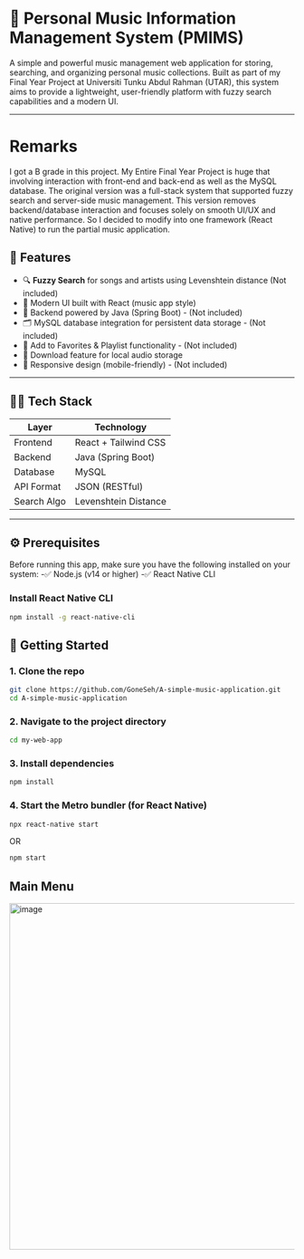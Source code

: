 # 🎵 Personal Music Information Management System (PMIMS)

A simple and powerful music management web application for storing, searching, and organizing personal music collections. Built as part of my Final Year Project at Universiti Tunku Abdul Rahman (UTAR), this system aims to provide a lightweight, user-friendly platform with fuzzy search capabilities and a modern UI.

---
# Remarks

I got a B grade in this project.
My Entire Final Year Project is huge that involving interaction with front-end and back-end as well as the MySQL database.
The original version was a full-stack system that supported fuzzy search and server-side music management. This version removes backend/database interaction and focuses solely on smooth UI/UX and native performance. So I decided to modify into one framework (React Native) to run the partial music application.

## 📌 Features

- 🔍 **Fuzzy Search** for songs and artists using Levenshtein distance (Not included)
- 🎨 Modern UI built with React (music app style)
- 💽 Backend powered by Java (Spring Boot) - (Not included)
- 🗂️ MySQL database integration for persistent data storage - (Not included)
- 💾 Add to Favorites & Playlist functionality - (Not included)
- 📁 Download feature for local audio storage 
- 📱 Responsive design (mobile-friendly) - (Not included)

---

## 🧑‍💻 Tech Stack

| Layer       | Technology           |
|-------------|----------------------|
| Frontend    | React + Tailwind CSS |
| Backend     | Java (Spring Boot)   |
| Database    | MySQL                |
| API Format  | JSON (RESTful)       |
| Search Algo | Levenshtein Distance |

---
## ⚙️ Prerequisites
Before running this app, make sure you have the following installed on your system:
-✅ Node.js (v14 or higher)
-✅ React Native CLI

### Install React Native CLI
```bash
npm install -g react-native-cli
```

## 🚀 Getting Started

### 1. Clone the repo
```bash
git clone https://github.com/GoneSeh/A-simple-music-application.git
cd A-simple-music-application
```
### 2. Navigate to the project directory
```bash
cd my-web-app
```
### 3. Install dependencies
```bash
npm install
```
### 4. Start the Metro bundler (for React Native)
```bash
npx react-native start
```
OR
```bash
npm start
```
## Main Menu

<img width="1282" height="612" alt="image" src="https://github.com/user-attachments/assets/3e9059af-1f85-48ce-88aa-573fcc3d7090" />








